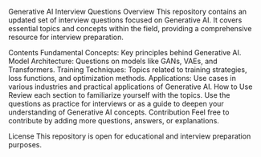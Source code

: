 Generative AI Interview Questions
Overview
This repository contains an updated set of interview questions focused on Generative AI. It covers essential topics and concepts within the field, providing a comprehensive resource for interview preparation.

Contents
Fundamental Concepts: Key principles behind Generative AI.
Model Architecture: Questions on models like GANs, VAEs, and Transformers.
Training Techniques: Topics related to training strategies, loss functions, and optimization methods.
Applications: Use cases in various industries and practical applications of Generative AI.
How to Use
Review each section to familiarize yourself with the topics.
Use the questions as practice for interviews or as a guide to deepen your understanding of Generative AI concepts.
Contribution
Feel free to contribute by adding more questions, answers, or explanations.

License
This repository is open for educational and interview preparation purposes.
